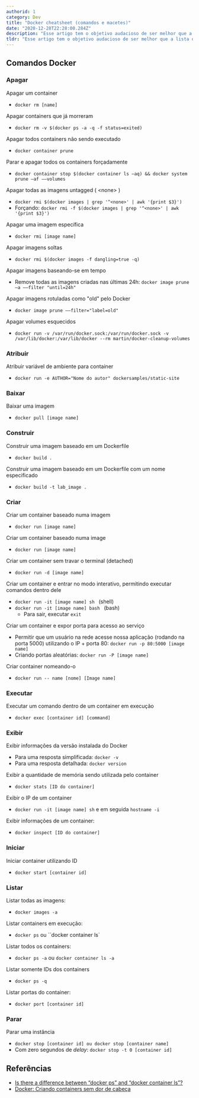 ```yaml
---
authorid: 1
category: Dev
title: "Docker cheatsheet (comandos e macetes)"
date: "2020-12-28T22:28:00.284Z"
description: "Esse artigo tem o objetivo audacioso de ser melhor que a lista de macetes do GTA: San Andreas."
tldr: "Esse artigo tem o objetivo audacioso de ser melhor que a lista de macetes do GTA: San Andreas. Essa é pra mim e pra você, pessoa desenvolvedora vencida pelo cansaço ou com memória de peixe e sendo procurada pelo Nemo."
---
```


## Comandos Docker


### Apagar

<div class="fx-group">

Apagar um container
- `docker rm [name]`

</div>
<div class="fx-group">

Apagar containers que já morreram
- `docker rm -v $(docker ps -a -q -f status=exited)`

</div>
<div class="fx-group">

Apagar todos containers não sendo executado
- `docker container prune`

</div>
<div class="fx-group">

Parar e apagar todos os containers forçadamente
- `docker container stop $(docker container ls –aq) && docker system prune –af ––volumes`

</div>
<div class="fx-group">

Apagar todas as imagens untagged ( &#60;none&#62; )
- `docker rmi $(docker images | grep '^<none>' | awk '{print $3}')`  
- Forçando: `docker rmi -f $(docker images | grep '^<none>' | awk '{print $3}')`

</div>
<div class="fx-group">

Apagar uma imagem específica
- `docker rmi [image name] `

</div>
<div class="fx-group">

Apagar imagens soltas
- `docker rmi $(docker images -f dangling=true -q)`

</div>
<div class="fx-group">

Apagar imagens baseando-se em tempo
- Remove todas as imagens criadas nas últimas 24h: `docker image prune –a ––filter "until=24h"`

</div>
<div class="fx-group">

Apagar imagens rotuladas como "old" pelo Docker
- `docker image prune ––filter="label=old"`

</div>
<div class="fx-group">

Apagar volumes esquecidos
- `docker run -v /var/run/docker.sock:/var/run/docker.sock -v /var/lib/docker:/var/lib/docker --rm martin/docker-cleanup-volumes`

</div>
<div class="fx-group">



### Atribuir

<div class="fx-group">

Atribuir variável de ambiente para container
- `docker run -e AUTHOR="Nome do autor" dockersamples/static-site`  
</div>



### Baixar

<div class="fx-group">

Baixar uma imagem
- `docker pull [image name] `

</div>



### Construir
<div class="fx-group">

Construir uma imagem baseado em um Dockerfile
- `docker build .`

</div>
<div class="fx-group">

Construir uma imagem baseado em um Dockerfile com um nome especificado
- `docker build -t lab_image .`

</div>



### Criar

<div class="fx-group">

Criar um container baseado numa imagem
- `docker run [image name] `

</div>

<div class="fx-group">

Criar um container baseado numa image
- `docker run [image name] `

</div>
<div class="fx-group">

Criar um container sem travar o terminal (detached)
- `docker run -d [image name]`

</div>
<div class="fx-group">

Criar um container e entrar no modo interativo, permitindo executar comandos dentro dele
- `docker run -it [image name] sh ` (shell)
- `docker run -it [image name] bash ` (bash)
  - Para sair, executar `exit` 

</div>
<div class="fx-group">

Criar um container e expor porta para acesso ao serviço  
- Permitir que um usuário na rede acesse nossa aplicação (rodando na porta 5000) utilizando o IP + porta 80: `docker run -p 80:5000 [image name] `
- Criando portas aleatórias: `docker run -P [image name]` 

</div>
<div class="fx-group">

Criar container nomeando-o
- `docker run -- name [nome] [Image name]`

</div>



### Executar

<div class="fx-group">

Executar um comando dentro de um container em execução
- `docker exec [container id] [command] `

</div>



### Exibir

<div class="fx-group">

Exibir informações da versão instalada do Docker  
- Para uma resposta simplificada: `docker -v`  
- Para uma resposta detalhada: `docker version`

</div>
<div class="fx-group">

Exibir a quantidade de memória sendo utilizada pelo container  
- `docker stats [ID do container]`

</div>
<div class="fx-group">

Exibir o IP de um container  
- `docker run -it [image name] sh` e em seguida `hostname -i`

</div>
<div class="fx-group">

Exibir informações de um container:  
- `docker inspect [ID do container]`

</div>



### Iniciar

<div class="fx-group">

Iniciar container utilizando ID
- `docker start [container id]`

</div>



### Listar

<div class="fx-group">

Listar todas as imagens: 
- `docker images -a`

</div>
<div class="fx-group">

Listar containers em execução:
- `docker ps` ou ``docker container ls`

</div>
<div class="fx-group">

Listar todos os containers: 
- `docker ps -a` ou `docker container ls -a`


</div>
<div class="fx-group">

Listar somente IDs dos containers
- `docker ps -q`

</div>
<div class="fx-group">

Listar portas do container:
- `docker port [container id]`
</div>



### Parar

<div class="fx-group">

Parar uma instância
- `docker stop [container id] ou docker stop [container name]`
- Com zero segundos de *delay*: `docker stop -t 0 [container id]`

</div>



## Referências

- [Is there a difference between “docker ps” and “docker container ls”?](https://stackoverflow.com/questions/45254677/is-there-a-difference-between-docker-ps-and-docker-container-ls/45254760#:~:text=docker%20ps%20is%20shorthand%20that,you%20should%20probably%20prefer%20it.)
- [Docker: Criando containers sem dor de cabeça](https://www.alura.com.br/curso-online-docker-e-docker-compose)
